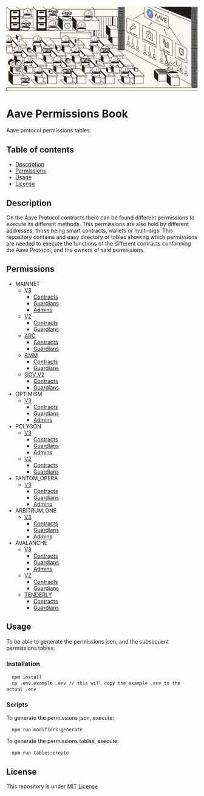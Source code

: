 
![Aave Permissions Book](./permissions_banner.jpg)
# Aave Permissions Book

Aave protocol permissions tables.

## Table of contents
- [Description](#Description)
- [Permissions](#Permissions)
- [Usage](#Usage)
- [License](#License)

## Description

On the Aave Protocol contracts there can be found different permissions to execute its different methods. This permissions are also hold by different addresses, those being smart contracts, wallets or multi-sigs.
This repository contains and easy directory of tables showing which permissions are needed to execute the functions of the different contracts conforming the Aave Protocol, and the owners of said permissions.


## Permissions

- MAINNET 
  - [V3](./out/MAINNET-V3.md) 
    - [Contracts](./out/MAINNET-V3.md#contracts) 
    - [Guardians](./out/MAINNET-V3.md#Guardians) 
    - [Admins](./out/MAINNET-V3.md#Admins) 
  - [V2](./out/MAINNET-V2.md) 
    - [Contracts](./out/MAINNET-V2.md#contracts) 
    - [Guardians](./out/MAINNET-V2.md#Guardians) 
  - [ARC](./out/MAINNET-ARC.md) 
    - [Contracts](./out/MAINNET-ARC.md#contracts) 
    - [Guardians](./out/MAINNET-ARC.md#Guardians) 
  - [AMM](./out/MAINNET-AMM.md) 
    - [Contracts](./out/MAINNET-AMM.md#contracts) 
    - [Guardians](./out/MAINNET-AMM.md#Guardians) 
  - [GOV_V2](./out/MAINNET-GOV_V2.md) 
    - [Contracts](./out/MAINNET-GOV_V2.md#contracts) 
    - [Guardians](./out/MAINNET-GOV_V2.md#Guardians) 
- OPTIMISM 
  - [V3](./out/OPTIMISM-V3.md) 
    - [Contracts](./out/OPTIMISM-V3.md#contracts) 
    - [Guardians](./out/OPTIMISM-V3.md#Guardians) 
    - [Admins](./out/OPTIMISM-V3.md#Admins) 
- POLYGON 
  - [V3](./out/POLYGON-V3.md) 
    - [Contracts](./out/POLYGON-V3.md#contracts) 
    - [Guardians](./out/POLYGON-V3.md#Guardians) 
    - [Admins](./out/POLYGON-V3.md#Admins) 
  - [V2](./out/POLYGON-V2.md) 
    - [Contracts](./out/POLYGON-V2.md#contracts) 
    - [Guardians](./out/POLYGON-V2.md#Guardians) 
- FANTOM_OPERA 
  - [V3](./out/FANTOM_OPERA-V3.md) 
    - [Contracts](./out/FANTOM_OPERA-V3.md#contracts) 
    - [Guardians](./out/FANTOM_OPERA-V3.md#Guardians) 
    - [Admins](./out/FANTOM_OPERA-V3.md#Admins) 
- ARBITRUM_ONE 
  - [V3](./out/ARBITRUM_ONE-V3.md) 
    - [Contracts](./out/ARBITRUM_ONE-V3.md#contracts) 
    - [Guardians](./out/ARBITRUM_ONE-V3.md#Guardians) 
    - [Admins](./out/ARBITRUM_ONE-V3.md#Admins) 
- AVALANCHE 
  - [V3](./out/AVALANCHE-V3.md) 
    - [Contracts](./out/AVALANCHE-V3.md#contracts) 
    - [Guardians](./out/AVALANCHE-V3.md#Guardians) 
    - [Admins](./out/AVALANCHE-V3.md#Admins) 
  - [V2](./out/AVALANCHE-V2.md) 
    - [Contracts](./out/AVALANCHE-V2.md#contracts) 
    - [Guardians](./out/AVALANCHE-V2.md#Guardians) 
  - [TENDERLY](./out/AVALANCHE-TENDERLY.md) 
    - [Contracts](./out/AVALANCHE-TENDERLY.md#contracts) 
    - [Guardians](./out/AVALANCHE-TENDERLY.md#Guardians) 
       
    
## Usage

To be able to generate the permissions json, and the subsequent permissions tables:

### Installation

```
  npm install
  cp .env.example .env // this will copy the example .env to the actual .env
```

### Scripts

To generate the permissions json, execute:
```
  npm run modifiers:generate
```

To generate the permissions tables, execute:
```
  npm run tables:create
```



## License
This repository is under [MIT License](./LICENSE)
